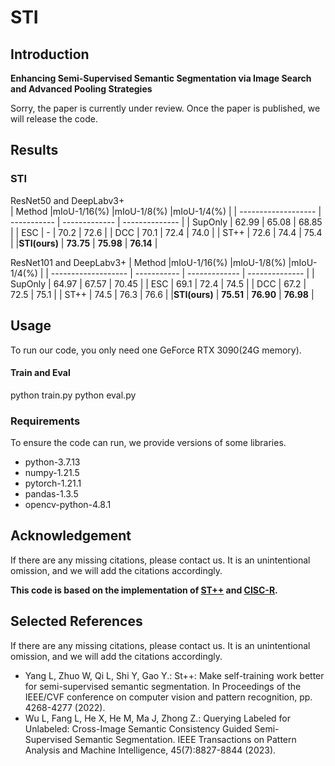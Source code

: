 # STI
## Introduction
**Enhancing Semi-Supervised Semantic Segmentation via Image Search and Advanced Pooling Strategies** 

Sorry, the paper is currently under review. Once the paper is published, we will release the code.
## Results

### STI

ResNet50 and DeepLabv3+                       
| Method              |mIoU-1/16(%) |mIoU-1/8(%)    |mIoU-1/4(%)     |
| ------------------- | ----------- | ------------- | -------------- |
| SupOnly             | 62.99       | 65.08         | 68.85          |
| ESC                 | -           | 70.2          | 72.6           |
| DCC                 | 70.1        | 72.4          | 74.0           |
| ST++                | 72.6        | 74.4          | 75.4           |
|**STI(ours)**        | **73.75**   | **75.98**     | **76.14**      |

ResNet101 and DeepLabv3+
| Method              |mIoU-1/16(%) |mIoU-1/8(%)    |mIoU-1/4(%)     |
| ------------------- | ----------- | ------------- | -------------- |
| SupOnly             | 64.97       | 67.57         | 70.45          |
| ESC                 | 69.1        | 72.4          | 74.5           |
| DCC                 | 67.2        | 72.5          | 75.1           |
| ST++                | 74.5        | 76.3          | 76.6           |
|**STI(ours)**        | **75.51**   | **76.90**     | **76.98**      |



## Usage
To run our code, you only need one GeForce RTX 3090(24G memory).

#### Train and Eval
python train.py
python eval.py

### Requirements

To ensure the code can run, we provide versions of some libraries.

- python-3.7.13
- numpy-1.21.5
- pytorch-1.21.1
- pandas-1.3.5
- opencv-python-4.8.1

## Acknowledgement 

If there are any missing citations, please contact us. It is an unintentional omission, and we will add the citations accordingly.

 **This code is based on the implementation of  [ST++](https://github.com/quark0/darts) and [CISC-R](https://github.com/xiaomi-automl/FairDARTS).**

## Selected References

If there are any missing citations, please contact us. It is an unintentional omission, and we will add the citations accordingly.

- Yang L, Zhuo W, Qi L, Shi Y, Gao Y.: St++: Make self-training work better for semi-supervised semantic segmentation. In Proceedings of the IEEE/CVF conference on computer vision and pattern recognition, pp. 4268-4277 (2022).
- Wu L, Fang L, He X, He M, Ma J, Zhong Z.: Querying Labeled for Unlabeled: Cross-Image Semantic Consistency Guided Semi-Supervised Semantic Segmentation. IEEE Transactions on Pattern Analysis and Machine Intelligence, 45(7):8827-8844 (2023).

